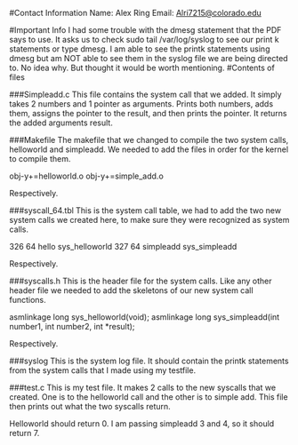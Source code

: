 #Contact Information
Name: Alex Ring
Email: Alri7215@colorado.edu

#Important Info
I had some trouble with the dmesg statement that the PDF says to use. It asks us to check sudo tail /var/log/syslog to see our print k statements or type dmesg. I am able to see the printk statements using dmesg but am NOT able to see them in the syslog file we are being directed to. No idea why. But thought it would be worth mentioning.
#Contents of files

###Simpleadd.c
This file contains the system call that we added. It simply takes 2 numbers and 1 pointer as arguments. Prints both numbers, adds them, assigns the pointer to the result, and then prints the pointer. It returns the added arguments result.

###Makefile
The makefile that we changed to compile the two system calls, helloworld and simpleadd. We needed to add the files in order for the kernel to compile them. 

obj-y+=helloworld.o
obj-y+=simple_add.o

Respectively. 	

###syscall_64.tbl
This is the system call table, we had to add the two new system calls we created here, to make sure they were recognized as system calls. 

326     64      hello                   sys_helloworld
327     64      simpleadd               sys_simpleadd

Respectively.

###syscalls.h
This is the header file for the system calls. Like any other header file we needed to add the skeletons of our new system call functions. 

asmlinkage long sys_helloworld(void);
asmlinkage long sys_simpleadd(int number1, int number2, int *result);

Respectively. 

###syslog
This is the system log file. It should contain the printk statements from the system calls that I made using my testfile.

###test.c
This is my test file. It makes 2 calls to the new syscalls that we created. One is to the helloworld call and the other is to simple add. This file then prints out what the two syscalls return. 

Helloworld should return 0.
I am passing simpleadd 3 and 4, so it should return 7. 
